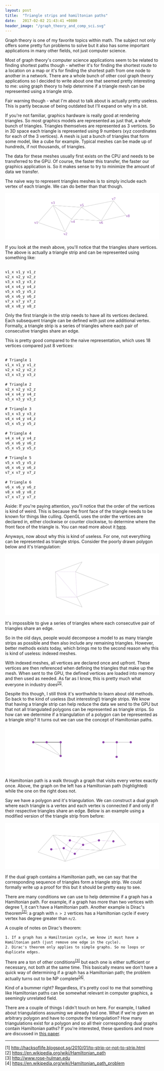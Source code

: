 ```yaml
---
layout: post
title:  "Triangle strips and hamiltonian paths"
date:   2017-02-02 21:43:41 +0800
header_image: "/graph_theory_and_comp_sci.svg"
---
```

Graph theory is one of my favorite topics within math. The subject not only offers some pretty fun problems to solve but it also has some important applications in many other fields, not just computer science.

Most of graph theory's computer science applications seem to be related to finding shortest paths though - whether it's for finding the shortest route to a location on a map or it's for finding the shortest path from one node to another in a network. There are a whole bunch of other cool graph theory applications so I decided to write about one that seemed pretty interesting to me: using graph theory to help determine if a triangle mesh can be represented using a triangle strip.

<!-- read more -->

Fair warning though - what I'm about to talk about is actually pretty useless. This is partly because of being outdated but I'll expand on why in a bit.

If you're not familiar, graphics hardware is really good at rendering triangles. So most graphics models are represented as just that, a whole bunch of triangles. Triangles themselves are represented as 3 vertices. So in 3D space each triangle is represented using 9 numbers (xyz coordinates for each of the 3 vertices). A mesh is just a bunch of triangles that form some model, like a cube for example. Typical meshes can be made up of hundreds, if not thousands, of triangles.

The data for these meshes usually first exists on the CPU and needs to be transferred to the GPU. Of course, the faster this transfer, the faster our graphics application is. So it makes sense to try to minimize the amount of data we transfer.

The naive way to represent triangles meshes is to simply include each vertex of each triangle. We can do better than that though.

![Example of a triangle strip](/assets/img/graph_theory_and_comp_sci/triangle_strip.svg)

If you look at the mesh above, you'll notice that the triangles share vertices. The above is actually a triangle strip and can be represented using something like:

```

v1_x v1_y v1_z
v2_x v2_y v2_z
v3_x v3_y v3_z
v4_x v4_y v4_z
v5_x v5_y v5_z
v6_x v6_y v6_z
v7_x v7_y v7_z
v8_x v8_y v8_z

```

Only the first triangle in the strip needs to have all its vertices declared. Each subsequent triangle can be defined with just one additional vertex. Formally, a triangle strip is a series of triangles where each pair of consecutive triangles share an edge.

This is pretty good compared to the naive representation, which uses 18 vertices compared just 8 vertices:

```

# Triangle 1
v1_x v1_y v1_z
v2_x v2_y v2_z
v3_x v3_y v3_z

# Triangle 2
v2_x v2_y v2_z
v4_x v4_y v4_z
v3_x v3_y v3_z

# Triangle 3
v3_x v3_y v3_z
v4_x v4_y v4_z
v5_x v5_y v5_z

# Triangle 4
v4_x v4_y v4_z
v6_x v6_y v6_z
v5_x v5_y v5_z

# Triangle 5
v5_x v5_y v5_z
v6_x v6_y v6_z
v7_x v7_y v7_z

# Triangle 6
v6_x v6_y v6_z
v8_x v8_y v8_z
v7_x v7_y v7_z

```

Aside: If you're paying attention, you'll notice that the order of the vertices is kind of weird. This is because the front face of the triangle needs to be known for things like culling. OpenGL uses the order the vertices are declared in, either clockwise or counter clockwise, to determine where the front face of the triangle is. You can read more about it <a traget="_blank" href="https://www.khronos.org/opengl/wiki/Face_Culling">here</a>.

Anyways, now about why this is kind of useless. For one, not everything can be represented as triangle strips. Consider the poorly drawn polygon below and it's triangulation:

![Non triangle strip polygon](/assets/img/graph_theory_and_comp_sci/polygon.svg)

It's impossible to give a series of triangles where each consecutive pair of triangles share an edge.

So in the old days, people would decompose a model to as many triangle strips as possible and then also include any remaining triangles. However, better methods exists today, which brings me to the second reason why this is kind of useless: indexed meshes.

With indexed meshes, all vertices are declared once and upfront. These vertices are then referenced when defining the triangles that make up the mesh. When sent to the GPU, the defined vertices are loaded into memory and then used as needed. As far as I know, this is pretty much what everyone in industry does<sup>[[1]](#citation-1)</sup>.

Despite this though, I still think it's worthwhile to learn about old methods. So back to the kind of useless (but interesting!) triangle strips. We know that having a triangle strip can help reduce the data we send to the GPU but that not all triangulated polygons can be represented as triangle strips. So how can we determine if a triangulation of a polygon can be represented as a triangle strip? It turns out we can use the concept of Hamiltonian paths.

![Examples of graph with and without Hamiltonian paths](/assets/img/graph_theory_and_comp_sci/graphs.svg)

A Hamiltonian path is a walk through a graph that visits every vertex exactly once. Above, the graph on the left has a Hamiltonian path (highlighted) while the one on the right does not.

Say we have a polygon and it's triangulation. We can construct a dual graph where each triangle is a vertex and each vertex is connected if and only if their respective triangles share an edge. Below is an example using a modified version of the triangle strip from before:

![Example of a triangle strip](/assets/img/graph_theory_and_comp_sci/dual.svg)

If the dual graph contains a Hamiltonian path, we can say that the corresponding sequence of triangles form a triangle strip. We could formally write up a proof for this but it should be pretty easy to see.

There are many conditions we can use to help determine if a graph has a Hamiltonian path. For example, if a graph has more than two vertices with degree 1, it can't have a Hamiltonian path. Another example is Dirac's theorem<sup>[[2]](#citation-2)</sup>: a graph with `n > 2` vertices has a Hamiltonian cycle if every vertex has degree greater than `n/2`.

A couple of notes on Dirac's theorem:

    1. If a graph has a Hamiltonian cycle, we know it must have a Hamiltonian path (just remove one edge in the cycle).
    2. Dirac's theorem only applies to simple graphs. So no loops or duplicate edges.

There are a ton of other conditions<sup>[[3]](#citation-3)</sup> but each one is either sufficient or necessary, not both at the same time. This basically means we don't have a quick way of determining if a graph has a Hamiltonian path; the problem actually turns out to be NP complete<sup>[[4]](#citation-4)</sup>.

Kind of a bummer right? Regardless, it's pretty cool to me that something like Hamiltonian paths can be somewhat relevant in computer graphics, a seemingly unrelated field.

There are a couple of things I didn't touch on here. For example, I talked about triangulations assuming we already had one. What if we're given an arbitrary polygon and have to compute the triangulation? How many triangulations exist for a polygon and so all their corresponding dual graphs contain Hamiltonian paths? If you're interested, these questions and more are discussed in <a traget="_blank" href="https://www.palfrader.org/research/misc/2011-tristrips.pdf">this paper</a>.

----

[1] <a name="citation-1" traget="_blank" href="http://hacksoflife.blogspot.sg/2010/01/to-strip-or-not-to-strip.html">http://hacksoflife.blogspot.sg/2010/01/to-strip-or-not-to-strip.html</a><br />
[2] <a name="citation-2" traget="_blank" href="https://en.wikipedia.org/wiki/Hamiltonian_path#Bondy.E2.80.93Chv.C3.A1tal_theorem">https://en.wikipedia.org/wiki/Hamiltonian_path</a><br />
[3] <a name="citation-3" traget="_blank" href="http://www.rose-hulman.edu/mathjournal/archives/2000/vol1-n1/paper4/v1n1-4pd.PDF">http://www.rose-hulman.edu</a><br />
[4] <a name="citation-4" traget="_blank" href="https://en.wikipedia.org/wiki/Hamiltonian_path_problem">https://en.wikipedia.org/wiki/Hamiltonian_path_problem</a><br />
